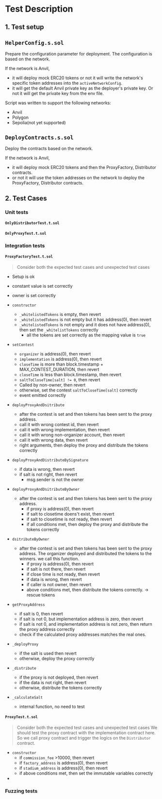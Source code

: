 # Test Description
## 1. Test setup
## `HelperConfig.s.sol`
Prepare the configuration parameter for deployment.
The configuration is based on the network. 

If the network is Anvil, 
- it will deploy mock ERC20 tokens or not it will write the network's specific token addresses into the `activeNetworkConfig`. 
- it will get the default Anvil private key as the deployer's private key. Or not it will get the private key from the env file. 

Script was written to support the following networks:
- Anvil
- Polygon
- Sepolia(not yet supported)

## `DeployContracts.s.sol`
Deploy the contracts based on the network. 

If the network is Anvil, 
- it will deploy mock ERC20 tokens and then the ProxyFactory, Distributor contracts. 
- or not it will use the token addresses on the network to deploy the ProxyFactory, Distributor contracts.



## 2. Test Cases
### Unit tests
#### `OnlyDistributorTest.t.sol` 

#### `OnlyProxyTest.t.sol`


### Integration tests
#### `ProxyFactoryTest.t.sol`
> Consider both the expected test cases and unexpected test cases

- Setup is ok
- constant value is set correctly
- owner is set correctly
- `constructor`
  - `_whitelistedTokens` is empty, then revert
  - `_whitelistedTokens` is not empty but it has address(0), then revert
  - `_whitelistedTokens` is not empty and it does not have address(0), then set the `_whitelistTokens` correctly
    - all the tokens are set correctly as the mapping value is `true`
- `setContest`
  -   `organizer` is address(0), then revert
  -   `implementation` is address(0), then revert
  -   `closeTime` is more than block.timestamp + MAX_CONTEST_DURATION, then revert
  -   `closeTime` is less than block.timestamp, then revert
  -   `saltToCloseTime[salt] != 0`, then revert
  -   Called by non-owner, then revert
  -   otherwise, set the contest `saltToCloseTime[salt]` correctly
  -   event emitted correctly
- `deployProxyAndDsitribute`
  - after the contest is set and then tokens has been sent to the proxy address. 
  - call it with wrong contest id, then revert
  - call it with wrong implementation, then revert
  - call it with wrong non-organizer account, then revert
  - call it with wrong data, then revert
  - right arguments, then deploy the proxy and distribute the tokens correctly
- `deployProxyAndDistributeBySignature`
  - if data is wrong, then revert
  - if salt is not right, then revert
    - msg.sender is not the owner
- `deployProxyAndDsitributeByOwner`
  - after the contest is set and then tokens has been sent to the proxy address. 
    - if proxy is address(0), then revert
    - if salt to closetime doens't exist, then revert
    - if salt to closetime is not ready, then revert
    - if all conditions met, then deploy the proxy and distribute the tokens correctly

- `dsitributeByOwner`
  - after the contest is set and then tokens has been sent to the proxy address. The organizer deployed and distributed the tokens to the winners. we call this function. 
    - if proxy is address(0), then revert
    - if salt is not there, then revert
    - if close time is not ready, then revert
    - if data is wrong, then revert
    - if caller is not owner, then revert
    - above conditions met, then distribute the tokens correctly. -> rescue tokens
- `getProxyAddress`
  - if salt is 0, then revert
  - if salt is not 0, but implementation address is zero, then revert
  - if salt is not 0, and implementation address is not zero, then return the proxy address correctly
  - check if the calculated proxy addresses matches the real ones. 
- `_deployProxy`
  - if the salt is used then revert
  - otherwise, deploy the proxy correctly
- `_distribute`
  - if the proxy is not deployed, then revert
  - if the data is not right, then revert
  - otherwise, distribute the tokens correctly
- `_calculateSalt`
  - internal function, no need to test


#### `ProxyTest.t.sol`
> Consider both the expected test cases and unexpected test cases
> We should test the proxy contract with the implementation contract here. 
> So we call proxy contract and trigger the logics on the `Distributor` contract.

- `constructor`
  - if `commission_fee` >10000, then revert
  - if `factory_address` is address(0), then revert
  - if `stadium_address` is address(0), then revert
  - if above conditions met, then set the immutable variables correctly
- 

### Fuzzing tests


